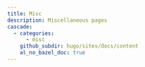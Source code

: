 ```yaml
---
title: Misc
description: Miscellaneous pages
cascade:
  - categories:
      - misc
    github_subdir: hugo/sites/docs/content
    al_no_bazel_doc: true
---
```

